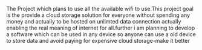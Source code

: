 The Project which plans to use all the available wifi to use.This project goal is the provide a cloud storage solution for everyone without spending any money and actually to be hosted on unlimted data connection actually enabling the real meaning of internet for all.further i am planning to develop a software which can be used in any device so anyone can use a old device to store data and avoid paying for expensive cloud storage-make it better
